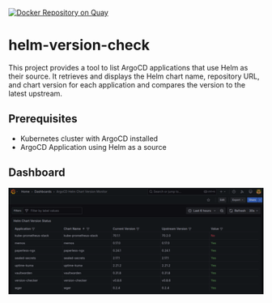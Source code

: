 [![Docker Repository on Quay](https://quay.io/repository/carobb/helm-version-check/status "Docker Repository on Quay")](https://quay.io/repository/carobb/helm-version-check)
# helm-version-check

This project provides a tool to list ArgoCD applications that use Helm as their source. It retrieves and displays the Helm chart name, repository URL, and chart version for each application and compares the version to the latest upstream.

## Prerequisites

- Kubernetes cluster with ArgoCD installed
- ArgoCD Application using Helm as a source

## Dashboard
![alt text](https://raw.githubusercontent.com/caseyrobb/helm-version-check/master/dashboard.png)
